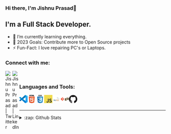 ### Hi there, I'm Jishnu Prasad👋

<!-- [![Website](https://img.shields.io/website?label=codeSTACKr.com&style=for-the-badge&url=https%3A%2F%2Fcodestackr.com)](https://codestackr.com)
[![Twitter Follow](https://img.shields.io/twitter/follow/codeSTACKr?color=1DA1F2&logo=twitter&style=for-the-badge)](https://twitter.com/intent/follow?original_referer=https%3A%2F%2Fgithub.com%2FcodeSTACKr&screen_name=codeSTACKr) -->

## I'm a Full Stack Developer.

<!-- - 🔭 I’m currently working on [freeCodeCamp][https://www.freecodecamp.org/]! -->
- 🌱 I’m currently learning everything.
- 🥅 2023 Goals: Contribute more to Open Source projects
- ⚡ Fun-Fact: I love repairing PC's or Laptops.


### Connect with me:

<!-- [<img align="left" alt="jishnu.dev" width="22px" src="https://raw.githubusercontent.com/iconic/open-iconic/master/svg/globe.svg" />][] -->
<!-- [<img align="left" alt="Jishnu | YouTube" width="22px" src="https://cdn.jsdelivr.net/npm/simple-icons@v3/icons/youtube.svg" />][] -->
[<img align="left" alt="Jishnu Prasad | Twitter" width="22px" src="https://cdn.jsdelivr.net/npm/simple-icons@v3/icons/twitter.svg" />][twitter]
[<img align="left" alt="Jishnu Prasad | LinkedIn" width="22px" src="https://cdn.jsdelivr.net/npm/simple-icons@v3/icons/linkedin.svg" />][linkedin]


<br />

### Languages and Tools:

<img align="left" alt="Visual Studio Code" width="26px" src="https://raw.githubusercontent.com/github/explore/80688e429a7d4ef2fca1e82350fe8e3517d3494d/topics/visual-studio-code/visual-studio-code.png" />
<img align="left" alt="HTML5" width="26px" src="https://raw.githubusercontent.com/github/explore/80688e429a7d4ef2fca1e82350fe8e3517d3494d/topics/html/html.png" />
<img align="left" alt="CSS3" width="26px" src="https://raw.githubusercontent.com/github/explore/80688e429a7d4ef2fca1e82350fe8e3517d3494d/topics/css/css.png" />
<img align="left" alt="JavaScript" width="26px" src="https://raw.githubusercontent.com/github/explore/80688e429a7d4ef2fca1e82350fe8e3517d3494d/topics/javascript/javascript.png" />
<img align="left" alt="MySQL" width="26px" src="https://raw.githubusercontent.com/github/explore/80688e429a7d4ef2fca1e82350fe8e3517d3494d/topics/mysql/mysql.png" />
<img align="left" alt="Git" width="26px" src="https://raw.githubusercontent.com/github/explore/80688e429a7d4ef2fca1e82350fe8e3517d3494d/topics/git/git.png" />
<img align="left" alt="GitHub" width="26px" src="https://raw.githubusercontent.com/github/explore/78df643247d429f6cc873026c0622819ad797942/topics/github/github.png" />


<br />
<br />

---


<details>
  <summary>:zap: Github Stats</summary>

  <img align="left" alt="Jishnu Prasad's Github Stats" src="https://github-readme-stats.vercel.app/api?username=Jishnu-Prasad&show_icons=true&hide_border=true" />

</details>

[twitter]: https://twitter.com/JP_loves_coding
[linkedin]: https://www.linkedin.com/in/jishnu-prasad-97b625109/

